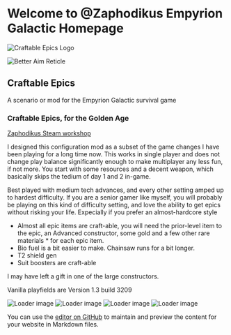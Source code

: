 # Welcome to @Zaphodikus Empyrion Galactic Homepage
![Craftable Epics Logo](https://github.com/zaphodikus/EGS-scenario-Craftable-Epics/tree/main/art/preview.jpg)

![Better Aim Reticle](https://github.com/zaphodikus/EGS-scenario-Craftable-Epics/tree/main/art/better.jpg "Preview Image")

## Craftable Epics
A scenario or mod for the Empyrion Galactic survival game

### Craftable Epics, for the Golden Age
[Zaphodikus Steam workshop](https://steamcommunity.com/sharedfiles/filedetails/?id=2337746040)

I designed this configuration mod as a subset of the game changes I have been playing for a long time now. This works in single player and does not change play balance significantly enough to make multiplayer any less fun, if not more. You start with some resources and a decent weapon, which basically skips the tedium of day 1 and 2 in-game.

Best played with medium tech advances, and every other setting amped up to hardest difficulty. If you are a senior gamer like myself, you will probably be playing on this kind of difficulty setting, and love the ability to get epics without risking your life. Expecially if you prefer an almost-hardcore style
* Almost all epic items are craft-able, you will need the prior-level item to the epic, an Advanced constructor, some gold and a few other rare materials * for each epic item.
* Bio fuel is a bit easier to make. Chainsaw runs for a bit longer.
* T2 shield gen
* Suit boosters are craft-able

I may have left a gift in one of the large constructors.

Vanilla playfields are Version 1.3 build 3209

![Loader image](https://github.com/zaphodikus/EGS-scenario-Craftable-Epics/tree/main/art/1.jpg?raw=true "Loader image")
![Loader image](https://github.com/zaphodikus/EGS-scenario-Craftable-Epics/tree/main/art/2.jpg?raw=true "Loader image")
![Loader image](https://github.com/zaphodikus/EGS-scenario-Craftable-Epics/tree/main/art/3.jpg?raw=true "Loader image")
![Loader image](https://github.com/zaphodikus/EGS-scenario-Craftable-Epics/tree/main/art/4.jpg?raw=true "Loader image")

You can use the [editor on GitHub](https://github.com/zaphodikus/EGS-scenario-Craftable-Epics/edit/gh-pages/index.md) to maintain and preview the content for your website in Markdown files.
